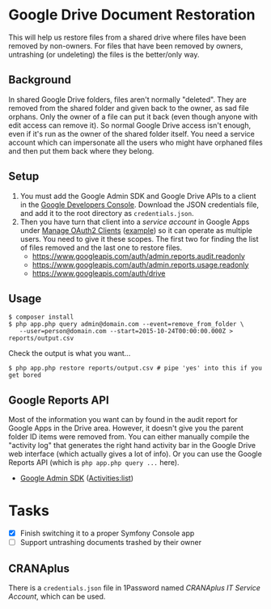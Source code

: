 # Google Drive Document Restoration

This will help us restore files from a shared drive where files have been removed by non-owners. For files that have been removed by owners, untrashing (or undeleting) the files is the better/only way.

## Background

In shared Google Drive folders, files aren't normally "deleted". They are removed from the shared folder and given back to the owner, as sad file orphans. Only the owner of a file can put it back (even though anyone with edit access can remove it). So normal Google Drive access isn't enough, even if it's run as the owner of the shared folder itself. You need a service account which can impersonate all the users who might have orphaned files and then put them back where they belong.

## Setup

1. You must add the Google Admin SDK and Google Drive APIs to a client in the [Google Developers Console](https://console.developers.google.com/). Download the JSON credentials file, and add it to the root directory as `credentials.json`.
2. Then you have turn that client into a _service account_ in Google Apps under [Manage OAuth2 Clients](https://admin.google.com/AdminHome?chromeless=1#OGX:ManageOauthClients) ([example](https://www.dropbox.com/s/invd8vv47ertobd/Screenshot%202015-10-30%2008.51.07.png?dl=0)) so it can operate as multiple users. You need to give it these scopes. The first two for finding the list of files removed and the last one to restore files. 
	- https://www.googleapis.com/auth/admin.reports.audit.readonly 
	- https://www.googleapis.com/auth/admin.reports.usage.readonly 
	- https://www.googleapis.com/auth/drive


## Usage

    $ composer install
    $ php app.php query admin@domain.com --event=remove_from_folder \
       --user=person@domain.com --start=2015-10-24T00:00:00.000Z > reports/output.csv
    
Check the output is what you want...
	
	$ php app.php restore reports/output.csv # pipe 'yes' into this if you get bored
    
## Google Reports API

Most of the information you want can by found in the audit report for Google Apps in the Drive area. However, it doesn't give you 
the parent folder ID items were removed from. You can either manually compile the "activity log" that generates the right hand activity bar in the Google Drive web interface (which actually gives a lot of info). 
Or you can use the Google Reports API (which is `php app.php query ...` here).

 - [Google Admin SDK](https://developers.google.com/admin-sdk/reports/v1/reference/) ([Activities:list](https://developers.google.com/admin-sdk/reports/v1/reference/activities/list))

# Tasks

- [x] Finish switching it to a proper Symfony Console app
- [ ] Support untrashing documents trashed by their owner

## CRANAplus

There is a `credentials.json` file in 1Password named _CRANAplus IT Service Account_, which can be used.
